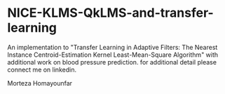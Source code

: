 # NICE-KLMS-QkLMS-and-transfer-learning
An implementation to "Transfer Learning in Adaptive Filters: The Nearest Instance Centroid-Estimation Kernel Least-Mean-Square Algorithm" with additional work on blood pressure prediction.
for additional detail please connect me on linkedin.

Morteza Homayounfar
